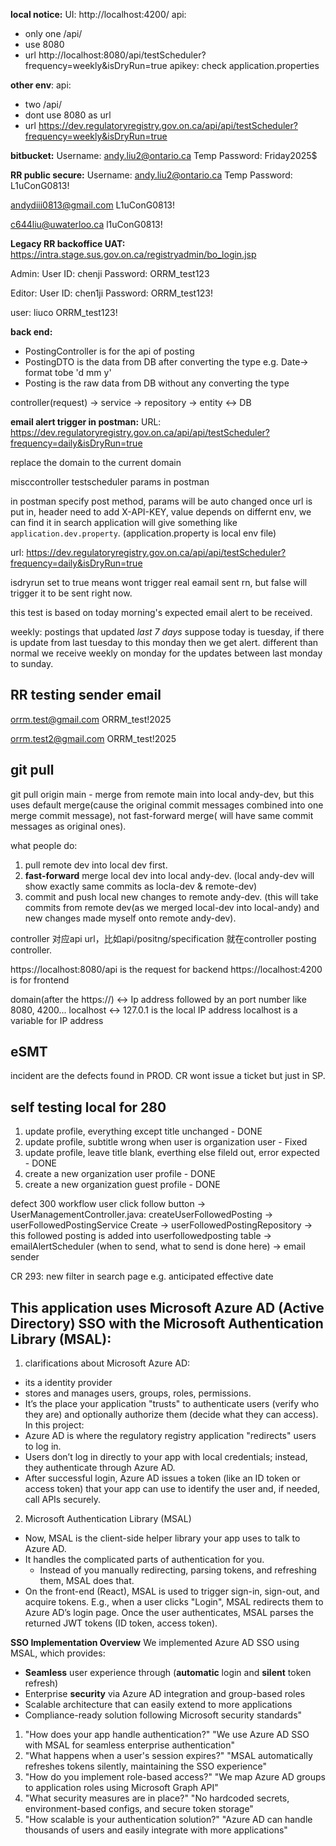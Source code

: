 
**local notice:**
UI: http://localhost:4200/
api: 
- only one /api/
- use 8080 
- url http://localhost:8080/api/testScheduler?frequency=weekly&isDryRun=true
apikey: check application.properties 

**other env**:
api: 
- two /api/
- dont use 8080 as url
- url https://dev.regulatoryregistry.gov.on.ca/api/api/testScheduler?frequency=weekly&isDryRun=true

**bitbucket:**
Username: andy.liu2@ontario.ca
Temp Password: Friday2025$

**RR public secure:**
Username: andy.liu2@ontario.ca
Temp Password: L1uConG0813!

andydiii0813@gmail.com
L1uConG0813!

c644liu@uwaterloo.ca
l1uConG0813!

**Legacy RR backoffice UAT:**
https://intra.stage.sus.gov.on.ca/registryadmin/bo_login.jsp

Admin:
User ID: chenji
Password: ORRM_test123

Editor:
User ID: chen1ji
Password: ORRM_test123!

user:
liuco
ORRM_test123!

**back end:**
- PostingController is for the api of posting
- PostingDTO is the data from DB after converting the type e.g. Date-> format tobe 'd mm y'
- Posting is the raw data from DB without any converting the type

controller(request) 
-> service 
-> repository 
-> entity <-> DB

**email alert trigger in postman:**
URL: https://dev.regulatoryregistry.gov.on.ca/api/api/testScheduler?frequency=daily&isDryRun=true

replace the domain to the current domain

misccontroller testscheduler params in postman

in postman specify post method, params will be auto changed once url is put in, header need to add X-API-KEY, value depends on differnt env, we can find it in search application will give something like `application.dev.property`. (application.property is local env file)

url: https://dev.regulatoryregistry.gov.on.ca/api/api/testScheduler?frequency=daily&isDryRun=true

isdryrun set to true means wont trigger real eamail sent rn, but false will trigger it to be sent right now.

this test is based on today morning's expected email alert to be received.

weekly:
postings that updated *last 7 days* suppose today is tuesday, if there is update from last tuesday to this monday then we get alert. different than normal we receive weekly on monday for the updates between last monday to sunday.


## RR testing sender email
orrm.test@gmail.com
ORRM_test!2025

orrm.test2@gmail.com
ORRM_test!2025 

## git pull
git pull origin main - merge from remote main into local andy-dev, but this uses default merge(cause the original commit messages combined into one merge commit message), not fast-forward merge( will have same commit messages as original ones).

what people do:
1. pull remote dev into local dev first.
2. **fast-forward** merge local dev into local andy-dev. (local andy-dev will show exactly same commits as locla-dev & remote-dev)
3. commit and push local new changes to remote andy-dev. (this will take commits from remote dev(as we merged local-dev into local-andy) and new changes made myself onto remote andy-dev). 

controller 对应api url，比如api/positng/specification 就在controller posting controller.

https://localhost:8080/api is the request for backend 
https://localhost:4200 is for frontend


domain(after the https://) <-> Ip address followed by an port number like 8080, 4200...
localhost <-> 127.0.1 is the local IP address 
localhost is a variable for IP address


## eSMT
incident are the defects found in PROD.
CR wont issue a ticket but just in SP.


## self testing local for 280
1. update profile, everything except title unchanged - DONE
2. update profile, subtitle wrong when user is organization user - Fixed
3. update profile, leave title blank, everthing else fileld out, error expected - DONE 
4. create a new organization user profile  - DONE
5. create a new organization guest profile - DONE

defect 300 workflow
user click follow button -> UserManagementController.java: createUserFollowedPosting -> userFollowedPostingService  Create -> userFollowedPostingRepository -> this followed posting is added into userfollowedposting table -> emailAlertScheduler (when to send, what to send is done here) ->  email sender  

CR 293:
new filter in search page e.g. anticipated effective date


## This application uses Microsoft Azure AD (Active Directory) SSO with the Microsoft Authentication Library (MSAL):

1. clarifications about Microsoft Azure AD:
- its a identity provider
- stores and manages users, groups, roles, permissions.
- It’s the place your application "trusts" to authenticate users (verify who they are) and optionally authorize them (decide what they can access).
In this project:
- Azure AD is where the regulatory registry application "redirects" users to log in.
- Users don’t log in directly to your app with local credentials; instead, they authenticate through Azure AD.
- After successful login, Azure AD issues a token (like an ID token or access token) that your app can use to identify the user and, if needed, call APIs securely.

2. Microsoft Authentication Library (MSAL)
- Now, MSAL is the client-side helper library your app uses to talk to Azure AD.
- It handles the complicated parts of authentication for you.
  - Instead of you manually redirecting, parsing tokens, and refreshing them, MSAL does that.
- On the front-end (React), MSAL is used to trigger sign-in, sign-out, and acquire tokens. E.g., when a user clicks "Login", MSAL redirects them to Azure AD’s login page. Once the user authenticates, MSAL parses the returned JWT tokens (ID token, access token).


**SSO Implementation Overview**
We implemented Azure AD SSO using MSAL, which provides:
- **Seamless** user experience through (**automatic** login and **silent** token refresh)
- Enterprise **security** via Azure AD integration and group-based roles
- Scalable architecture that can easily extend to more applications
- Compliance-ready solution following Microsoft security standards"

1. "How does your app handle authentication?"
"We use Azure AD SSO with MSAL for seamless enterprise authentication"
2. "What happens when a user's session expires?"
"MSAL automatically refreshes tokens silently, maintaining the SSO experience"
3. "How do you implement role-based access?"
"We map Azure AD groups to application roles using Microsoft Graph API"
4. "What security measures are in place?"
"No hardcoded secrets, environment-based configs, and secure token storage"
5. "How scalable is your authentication solution?"
"Azure AD can handle thousands of users and easily integrate with more applications"